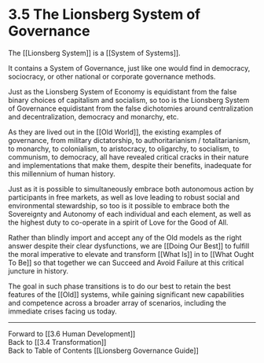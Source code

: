 # 3.5 The Lionsberg System of Governance
The [[Lionsberg System]] is a [[System of Systems]]. 

It contains a System of Governance, just like one would find in democracy, sociocracy, or other national or corporate governance methods.

Just as the Lionsberg System of Economy is equidistant from the false binary choices of capitalism and socialism, so too is the Lionsberg System of Governance equidistant from the false dichotomies around centralization and decentralization, democracy and monarchy, etc.

As they are lived out in the [[Old World]], the existing examples of governance, from military dictatorship, to authoritarianism / totalitarianism, to monarchy, to colonialism, to aristocracy, to oligarchy, to socialism, to communism, to democracy, all have revealed critical cracks in their nature and implementations that make them, despite their benefits, inadequate for this millennium of human history.

Just as it is possible to simultaneously embrace both autonomous action by participants in free markets, as well as love leading to robust social and environmental stewardship, so too is it possible to embrace both the Sovereignty and Autonomy of each individual and each element, as well as the highest duty to co-operate in a spirit of Love for the Good of All.

Rather than blindly import and accept any of the Old models as the right answer despite their clear dysfunctions, we are [[Doing Our Best]] to fulfill the moral imperative to elevate and transform [[What Is]] in to [[What Ought To Be]] so that together we can Succeed and Avoid Failure at this critical juncture in history. 

The goal in such phase transitions is to do our best to retain the best features of the [[Old]] systems, while gaining significant new capabilities and competence across a broader array of scenarios, including the immediate crises facing us today. 

___

Forward to [[3.6 Human Development]]  
Back to [[3.4 Transformation]]  
Back to Table of Contents [[Lionsberg Governance Guide]]